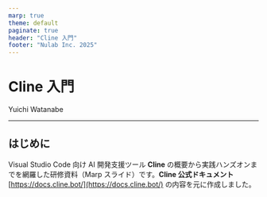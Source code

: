 ```yaml
---
marp: true
theme: default
paginate: true
header: "Cline 入門"
footer: "Nulab Inc. 2025"
---
```


# Cline 入門
Yuichi Watanabe

---

## はじめに

Visual Studio Code 向け AI 開発支援ツール **Cline** の概要から実践ハンズオンまでを網羅した研修資料（Marp スライド）です。**Cline 公式ドキュメント** [https://docs.cline.bot/](https://docs.cline.bot/) の内容を元に作成しました。
